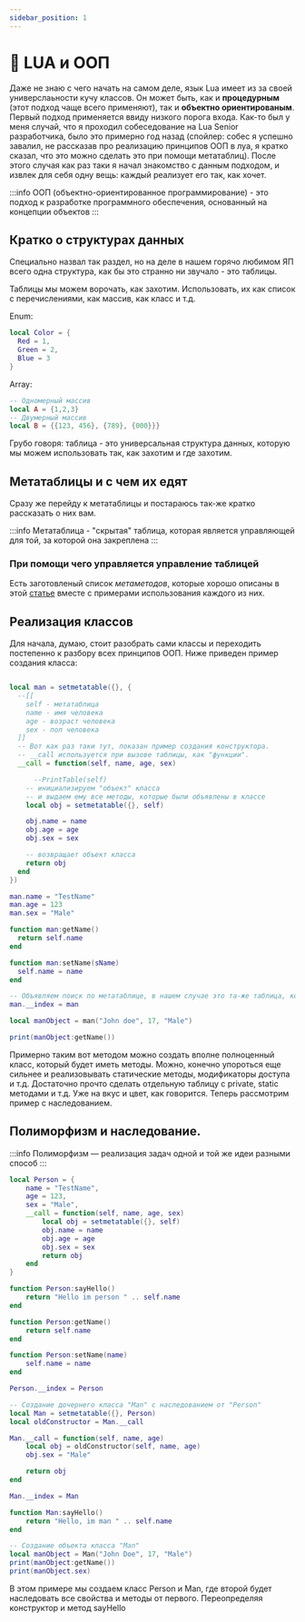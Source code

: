 ```yaml
---
sidebar_position: 1
---
```


# 🧬 LUA и ООП

Даже не знаю с чего начать на самом деле, язык Lua имеет из за своей универслаьности кучу классов.
Он может быть, как и **процедурным** (этот подход чаще всего применяют), так и **объектно ориентированым**. Первый подход применяется ввиду низкого порога входа.
Как-то был у меня случай, что я проходил собеседование на Lua Senior разработчика, было это примерно год назад (спойлер: собес я успешно завалил, не рассказав про реализацию принципов ООП в луа, я кратко сказал, что это можно сделать это при помощи метатаблиц). После этого случая как раз таки я начал знакомство с данным подходом, и извлек для себя одну вещь: каждый реализует его так, как хочет.

:::info
ООП (объектно-ориентированное программирование) - это подход к разработке программного обеспечения, основанный на концепции объектов
:::

## Кратко о структурах данных
Специально назвал так раздел, но на деле в нашем горячо любимом ЯП всего одна структура, как бы это странно ни звучало - это таблицы.

Таблицы мы можем ворочать, как захотим. Использовать, их как список с перечислениями, как массив, как класс и т.д.

Enum:
```lua
local Color = {
  Red = 1,
  Green = 2,
  Blue = 3
}
```
Array:
```lua
-- Одномерный массив
local A = {1,2,3}
-- Двумерный массив
local B = {{123, 456}, {789}, {000}}}
```

Грубо говоря: таблица - это универсальная структура данных, которую мы можем использовать так, как захотим и где захотим.

## Метатаблицы и с чем их едят

Сразу же перейду к метатаблицы и постараюсь так-же кратко рассказать о них вам.

:::info
    Метатаблица - "скрытая" таблица, которая является управляющей для той, за которой она закреплена
:::

### При помощи чего управляется управление таблицей

Есть заготовленый список *метаметодов*, которые хорошо описаны в этой [статье](https://habr.com/ru/articles/346892/) вместе с примерами использования каждого из них.

## Реализация классов

Для начала, думаю, стоит разобрать сами классы и переходить постепенно к разбору всех принципов ООП.
Ниже приведен пример создания класса:
```lua

local man = setmetatable({}, {
  --[[
    self - метатаблица
    name - имя человека
    age - возраст человека
    sex - пол человека
  ]]
  -- Вот как раз таки тут, показан пример создания конструктора.
  -- __call используется при вызове таблицы, как "функции".
  __call = function(self, name, age, sex)

      --PrintTable(self)
    -- инициализируем "объект" класса
    -- и выдаем ему все методы, которые были объявлены в классе
    local obj = setmetatable({}, self)

    obj.name = name
    obj.age = age
    obj.sex = sex

    -- возвращает объект класса
    return obj
  end
})

man.name = "TestName"
man.age = 123
man.sex = "Male"

function man:getName()
  return self.name
end

function man:setName(sName)
  self.name = name
end

-- Объявляем поиск по метатаблице, в нашем случае это та-же таблица, которая будет присваиваться к объекту класса
man.__index = man

local manObject = man("John doe", 17, "Male")

print(manObject:getName())
```
Примерно таким вот методом можно создать вполне полноценный класс, который будет иметь методы. Можно, конечно упороться еще сильнее и реализовывать статические методы, модификаторы доступа и т.д. Достаточно прочто сделать отдельную таблицу с private, static методами и т.д. Уже на вкус и цвет, как говорится.
Теперь рассмотрим пример с наследованием.

## Полиморфизм и наследование.
:::info
  Полиморфизм — реализация задач одной и той же идеи разными способ
:::

```lua
local Person = {
    name = "TestName",
    age = 123,
    sex = "Male",
    __call = function(self, name, age, sex)
        local obj = setmetatable({}, self)
        obj.name = name
        obj.age = age
        obj.sex = sex
        return obj
    end
}

function Person:sayHello()
    return "Hello im person " .. self.name
end

function Person:getName()
    return self.name
end

function Person:setName(name)
    self.name = name
end

Person.__index = Person

-- Создание дочернего класса "Man" с наследованием от "Person"
local Man = setmetatable({}, Person)
local oldConstructor = Man.__call

Man.__call = function(self, name, age)
    local obj = oldConstructor(self, name, age)
    obj.sex = "Male"

    return obj
end

Man.__index = Man

function Man:sayHello()
    return "Hello, im man " .. self.name
end

-- Создание объекта класса "Man"
local manObject = Man("John Doe", 17, "Male")
print(manObject:getName())
print(manObject.sex)
```

В этом примере мы создаем клаcс Person и Man, где второй будет наследовать все свойства и методы от первого. Переопределяя конструктор и метод sayHello